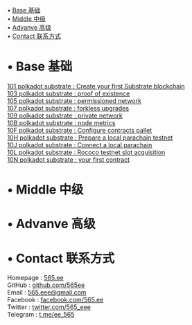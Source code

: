 • [Base 基础](#index1)  
• [Middle 中级](#index2)  
• [Advanve 高级](#index3)  
• [Contact 联系方式](#index99)  

# <span id='index1'>• Base 基础</span>  
[101 polkadot substrate : Create your first Substrate blockchain](https://github.com/565ee/Substrate_EN/blob/main/101%20polkadot%20substrate%20:%20Create%20your%20first%20Substrate%20blockchain.md)   
[103 polkadot substrate : proof of existence](https://github.com/565ee/Substrate_EN/blob/main/103%20polkadot%20substrate%20:%20proof%20of%20existence.md)  
[105 polkadot substrate : permissioned network](https://github.com/565ee/Substrate_EN/blob/main/105%20polkadot%20substrate%20:%20permissioned%20network.md)  
[107 polkadot substrate : forkless upgrades](https://github.com/565ee/Substrate_EN/blob/main/107%20polkadot%20substrate%20:%20forkless%20upgrades.md)  
[109 polkadot substrate : private network](https://github.com/565ee/Substrate_EN/blob/main/109%20polkadot%20substrate%20:%20private%20network.md)   
[10B polkadot substrate : node metrics](https://github.com/565ee/Substrate_EN/blob/main/10B%20polkadot%20substrate%20:%20node%20metrics.md)   
[10F polkadot substrate : Configure contracts pallet](https://github.com/565ee/Substrate_EN/blob/main/10F%20polkadot%20substrate%20:%20Configure%20contracts%20pallet.md)   
[10H polkadot substrate : Prepare a local parachain testnet](https://github.com/565ee/Substrate_EN/blob/main/10H%20polkadot%20substrate%20:%20Prepare%20a%20local%20parachain%20testnet.md)   
[10J polkadot substrate : Connect a local parachain](https://github.com/565ee/Substrate_EN/blob/main/10J%20polkadot%20substrate%20:%20Connect%20a%20local%20parachain.md)   
[10L polkadot substrate : Rococo testnet slot acquisition](https://github.com/565ee/Substrate_EN/edit/main/10L%20polkadot%20substrate%20:%20Rococo%20testnet%20slot%20acquisition.md)   
[10N polkadot substrate : your first contract](https://github.com/565ee/Substrate_EN/blob/main/10N%20polkadot%20substrate%20:%20your%20first%20contract.md)   

# <span id='index2'>• Middle 中级</span>  
 

# <span id='index3'>• Advanve 高级</span>  

# <span id='index99'>• Contact 联系方式</span>  
Homepage   : [565.ee](https://565.ee)  
GitHub     : [github.com/565ee](https://github.com/565ee)  
Email      : 565.eee@gmail.com  
Facebook   : [facebook.com/565.ee](https://facebook.com/565.ee)  
Twitter    : [twitter.com/565_eee](https://twitter.com/565_eee)  
Telegram   : [t.me/ee_565](https://t.me/ee_565) 
